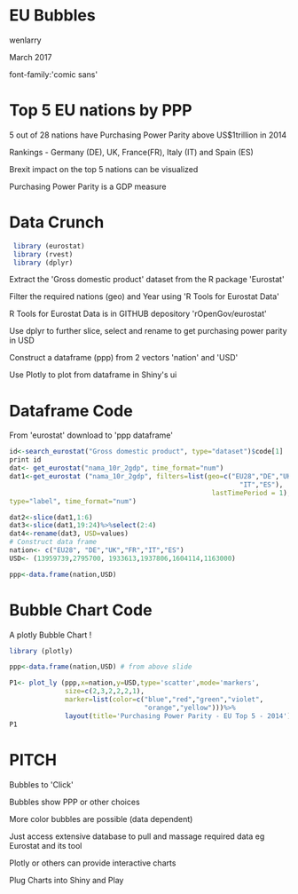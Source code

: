 EU Bubbles
========================================================
wenlarry

March 2017

font-family:'comic sans'

Top 5 EU nations by PPP
========================================================

 5 out of 28 nations have Purchasing Power Parity above US$1trillion in 2014

 Rankings - Germany (DE), UK, France(FR), Italy (IT) and Spain (ES)

 Brexit impact on the top 5 nations can be visualized
 
 Purchasing Power Parity is a GDP measure

Data Crunch
========================================================


```r
 library (eurostat)
 library (rvest)
 library (dplyr) 
```
 Extract the 'Gross domestic product' dataset from the R package 'Eurostat'
 
 Filter the required nations (geo) and Year using 'R Tools for Eurostat Data'
 
 R Tools for Eurostat Data is in GITHUB depository 'rOpenGov/eurostat'
 
 Use dplyr to further slice, select and rename to get purchasing power parity in USD
 
 Construct a dataframe (ppp) from 2 vectors 'nation' and 'USD'
 
 Use Plotly to plot from dataframe in Shiny's ui
 
Dataframe Code
=================================
From 'eurostat' download to 'ppp dataframe'


```r
id<-search_eurostat("Gross domestic product", type="dataset")$code[1]
print id
dat<- get_eurostat("nama_10r_2gdp", time_format="num")
dat1<-get_eurostat ("nama_10r_2gdp", filters=list(geo=c("EU28","DE","UK","FR",
                                                          "IT","ES"),
                                                   lastTimePeriod = 1),
type="label", time_format="num") 

dat2<-slice(dat1,1:6)
dat3<-slice(dat1,19:24)%>%select(2:4)
dat4<-rename(dat3, USD=values)
# Construct data frame
nation<- c("EU28", "DE","UK","FR","IT","ES")
USD<- (13959739,2795700, 1933613,1937806,1604114,1163000)

ppp<-data.frame(nation,USD) 
```
Bubble Chart Code
===================================
A plotly Bubble Chart !  


```r
library (plotly)

ppp<-data.frame(nation,USD) # from above slide

P1<- plot_ly (ppp,x=nation,y=USD,type='scatter',mode='markers',
              size=c(2,3,2,2,2,1),
              marker=list(color=c("blue","red","green","violet",
                                  "orange","yellow")))%>%
              layout(title='Purchasing Power Parity - EU Top 5 - 2014')
P1
```
PITCH
====================

 Bubbles to 'Click'

 Bubbles show PPP or other choices

 More color bubbles are possible (data dependent)

 Just access extensive database to pull and massage required data eg Eurostat and 
  its tool
  
 Plotly or others can provide interactive charts

 Plug Charts into Shiny and Play 
